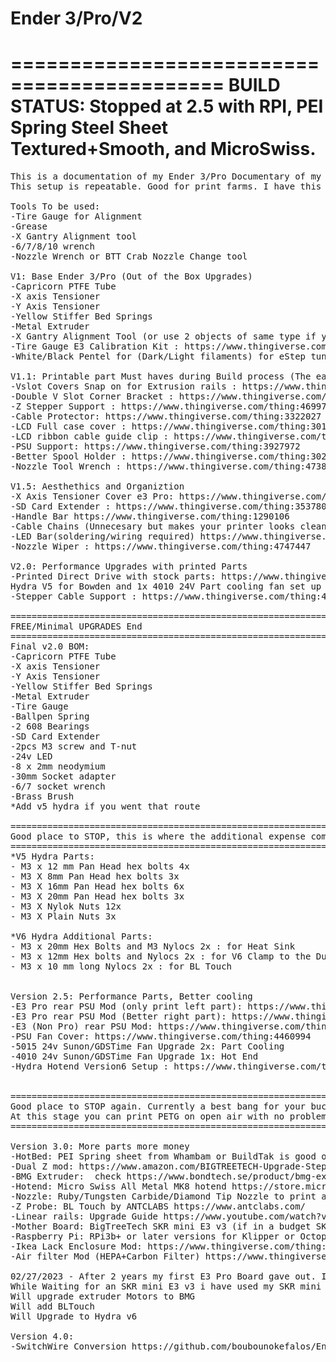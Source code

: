 # Ender 3/Pro/V2

============================================
BUILD STATUS: Stopped at 2.5 with RPI, PEI Spring Steel Sheet Textured+Smooth, and MicroSwiss.
============================================


<pre>
This is a documentation of my Ender 3/Pro Documentary of my printer build. 
This setup is repeatable. Good for print farms. I have this on 3 of my E3 (2xE3Pros, 1xRegularE3)

Tools To be used:
-Tire Gauge for Alignment
-Grease
-X Gantry Alignment tool
-6/7/8/10 wrench
-Nozzle Wrench or BTT Crab Nozzle Change tool

V1: Base Ender 3/Pro (Out of the Box Upgrades)
-Capricorn PTFE Tube
-X axis Tensioner
-Y Axis Tensioner
-Yellow Stiffer Bed Springs
-Metal Extruder
-X Gantry Alignment Tool (or use 2 objects of same type if you cannot print yet) : https://www.thingiverse.com/thing:4376394
-Tire Gauge E3 Calibration Kit : https://www.thingiverse.com/thing:4582774
-White/Black Pentel for (Dark/Light filaments) for eStep tuning and flow rate tuning

V1.1: Printable part Must haves during Build process (The earlier you get this the Better)
-Vslot Covers Snap on for Extrusion rails : https://www.thingiverse.com/thing:4866310
-Double V Slot Corner Bracket : https://www.thingiverse.com/thing:2763033
-Z Stepper Support : https://www.thingiverse.com/thing:4699747
-Cable Protector: https://www.thingiverse.com/thing:3322027
-LCD Full case cover : https://www.thingiverse.com/thing:3014209/makes
-LCD ribbon cable guide clip : https://www.thingiverse.com/thing:2960375
-PSU Support: https://www.thingiverse.com/thing:3927972
-Better Spool Holder : https://www.thingiverse.com/thing:3020026
-Nozzle Tool Wrench : https://www.thingiverse.com/thing:4738816

V1.5: Aesthethics and Organiztion
-X Axis Tensioner Cover e3 Pro: https://www.thingiverse.com/thing:4799007
-SD Card Extender : https://www.thingiverse.com/thing:3537808
-Handle Bar https://www.thingiverse.com/thing:1290106
-Cable Chains (Unnecesary but makes your printer looks clean) : https://www.thingiverse.com/thing:4316238
-LED Bar(soldering/wiring required) https://www.thingiverse.com/thing:3292889
-Nozzle Wiper : https://www.thingiverse.com/thing:4747447

V2.0: Performance Upgrades with printed Parts
-Printed Direct Drive with stock parts: https://www.thingiverse.com/thing:3443609 or straight to 
Hydra V5 for Bowden and 1x 4010 24V Part cooling fan set up : https://www.thingiverse.com/thing:4062242
-Stepper Cable Support : https://www.thingiverse.com/thing:4279827

========================================================================================
FREE/Minimal UPGRADES End
========================================================================================
Final v2.0 BOM: 
-Capricorn PTFE Tube
-X axis Tensioner
-Y Axis Tensioner
-Yellow Stiffer Bed Springs
-Metal Extruder
-Tire Gauge
-Ballpen Spring
-2 608 Bearings
-SD Card Extender
-2pcs M3 screw and T-nut
-24v LED
-8 x 2mm neodymium 
-30mm Socket adapter
-6/7 socket wrench
-Brass Brush
*Add v5 hydra if you went that route

========================================================================================
Good place to STOP, this is where the additional expense comes in.
========================================================================================
*V5 Hydra Parts:
- M3 x 12 mm Pan Head hex bolts 4x
- M3 X 8mm Pan Head hex bolts 3x
- M3 X 16mm Pan Head hex bolts 6x
- M3 X 20mm Pan Head hex bolts 3x
- M3 X Nylok Nuts 12x
- M3 X Plain Nuts 3x

*V6 Hydra Additional Parts:
- M3 x 20mm Hex Bolts and M3 Nylocs 2x : for Heat Sink 
- M3 x 12mm Hex bolts and Nylocs 2x : for V6 Clamp to the Duct Base.
- M3 x 10 mm long Nylocs 2x : for BL Touch


Version 2.5: Performance Parts, Better cooling
-E3 Pro rear PSU Mod (only print left part): https://www.thingiverse.com/thing:4101358
-E3 Pro rear PSU Mod (Better right part): https://www.thingiverse.com/thing:4461049
-E3 (Non Pro) rear PSU Mod: https://www.thingiverse.com/thing:5303395
-PSU Fan Cover: https://www.thingiverse.com/thing:4460994
-5015 24v Sunon/GDSTime Fan Upgrade 2x: Part Cooling
-4010 24v Sunon/GDSTime Fan Upgrade 1x: Hot End
-Hydra Hotend Version6 Setup : https://www.thingiverse.com/thing:4253359/


========================================================================================
Good place to STOP again. Currently a best bang for your buck set up!
At this stage you can print PETG on open air with no problem
========================================================================================

Version 3.0: More parts more money
-HotBed: PEI Spring sheet from Whambam or BuildTak is good or any that has textured and smooth
-Dual Z mod: https://www.amazon.com/BIGTREETECH-Upgrade-Stepper-Upgrades-Printer/dp/B09DS6TQJY
-BMG Extruder:  check https://www.bondtech.se/product/bmg-extruder/ or authorized resellers
-Hotend: Micro Swiss All Metal MK8 hotend https://store.micro-swiss.com/collections/all-metal-hotend-kits
-Nozzle: Ruby/Tungsten Carbide/Diamond Tip Nozzle to print anything https://www.amazon.com/Temperature-Markerbot-Creality-Printer-Carbide/dp/B07Q23K51X
-Z Probe: BL Touch by ANTCLABS https://www.antclabs.com/
-Linear rails: Upgrade Guide https://www.youtube.com/watch?v=I3xMHjiYENk&
-Mother Board: BigTreeTech SKR mini E3 v3 (if in a budget SKR mini E3 v1.2 is enough)
-Raspberry Pi: RPi3b+ or later versions for Klipper or Octoprint for remote access printing
-Ikea Lack Enclosure Mod: https://www.thingiverse.com/thing:3534066
-Air filter Mod (HEPA+Carbon Filter) https://www.thingiverse.com/thing:3374299

02/27/2023 - After 2 years my first E3 Pro Board gave out. It seems that the Extruder motor is skipping even without load and higher Vref. Extruder driver may be failing. Time to upgrade the mother board. 
While Waiting for an SKR mini E3 v3 i have used my SKR mini E3 v1.2.
Will upgrade extruder Motors to BMG
Will add BLTouch
Will Upgrade to Hydra v6

Version 4.0:
-SwitchWire Conversion https://github.com/boubounokefalos/Ender_SW
</pre>
